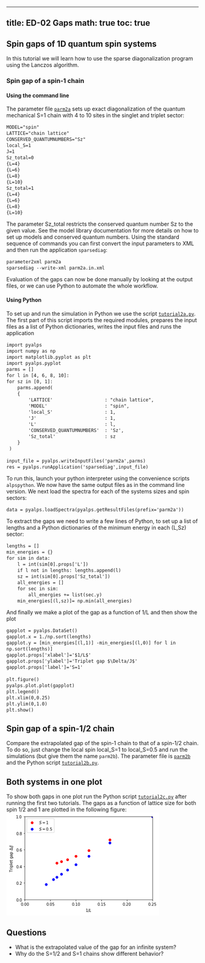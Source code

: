 
---
title: ED-02 Gaps
math: true
toc: true
---

## Spin gaps of 1D quantum spin systems

In this tutorial we will learn how to use the sparse diagonalization program using the Lanczos algorithm.

### Spin gap of a spin-1 chain

#### Using the command line
The parameter file [`parm2a`](https://github.com/ALPSim/ALPS/blob/master/tutorials/ed-02-gaps/parm2a) sets up exact diagonalization of the quantum mechanical S=1 chain with 4 to 10 sites in the singlet and triplet sector:

    MODEL="spin"
    LATTICE="chain lattice"
    CONSERVED_QUANTUMNUMBERS="Sz"
    local_S=1
    J=1
    Sz_total=0
    {L=4}
    {L=6}
    {L=8}
    {L=10}
    Sz_total=1
    {L=4}
    {L=6}
    {L=8}
    {L=10}
    
The parameter Sz_total restricts the conserved quantum number Sz to the given value. See the model library documentation for more details on how to set up models and conserved quantum numbers.
Using the standard sequence of commands you can first convert the input parameters to XML and then run the application `sparsediag`:

    parameter2xml parm2a
    sparsediag --write-xml parm2a.in.xml
    
Evaluation of the gaps can now be done manually by looking at the output files, or we can use Python to automate the whole workflow.

#### Using Python
To set up and run the simulation in Python we use the script [`tutorial2a.py`](https://github.com/ALPSim/ALPS/blob/master/tutorials/ed-02-gaps/tutorial2a.py). The first part of this script imports the required modules, prepares the input files as a list of Python dictionaries, writes the input files and runs the application

    import pyalps
    import numpy as np
    import matplotlib.pyplot as plt
    import pyalps.pyplot
    parms = []
    for l in [4, 6, 8, 10]:
    for sz in [0, 1]:
        parms.append(
        { 
            'LATTICE'                   : "chain lattice", 
            'MODEL'                     : "spin",
            'local_S'                   : 1,
            'J'                         : 1,
            'L'                         : l,
            'CONSERVED_QUANTUMNUMBERS'  : 'Sz',
            'Sz_total'                  : sz
        }
     )
     
    input_file = pyalps.writeInputFiles('parm2a',parms)
    res = pyalps.runApplication('sparsediag',input_file)
    
To run this, launch your python interpreter using the convenience scripts `alpspython`. We now have the same output files as in the command line version.
We next load the spectra for each of the systems sizes and spin sectors:

    data = pyalps.loadSpectra(pyalps.getResultFiles(prefix='parm2a'))
    
To extract the gaps we need to write a few lines of Python, to set up a list of lengths and a Python dictionaries of the minimum energy in each (L,Sz) sector:

    lengths = []
    min_energies = {}
    for sim in data:
        l = int(sim[0].props['L'])
        if l not in lengths: lengths.append(l)
        sz = int(sim[0].props['Sz_total'])
        all_energies = []
        for sec in sim:
            all_energies += list(sec.y)
        min_energies[(l,sz)]= np.min(all_energies)
 
And finally we make a plot of the gap as a function of 1/L and then show the plot
    
    gapplot = pyalps.DataSet()
    gapplot.x = 1./np.sort(lengths)
    gapplot.y = [min_energies[(l,1)] -min_energies[(l,0)] for l in np.sort(lengths)]  
    gapplot.props['xlabel']='$1/L$'
    gapplot.props['ylabel']='Triplet gap $\Delta/J$'
    gapplot.props['label']='S=1'

    plt.figure()
    pyalps.plot.plot(gapplot)
    plt.legend()
    plt.xlim(0,0.25)
    plt.ylim(0,1.0)
    plt.show()

## Spin gap of a spin-1/2 chain

Compare the extrapolated gap of the spin-1 chain to that of a spin-1/2 chain. To do so, just change the local spin local_S=1 to local_S=0.5 and run the simulations (but give them the name `parm2b`). The parameter file is [`parm2b`](https://github.com/ALPSim/ALPS/blob/master/tutorials/ed-02-gaps/parm2b) and the Python script [`tutorial2b.py`](https://github.com/ALPSim/ALPS/blob/master/tutorials/ed-02-gaps/tutorial2b.py).

## Both systems in one plot                                                     

To show both gaps in one plot run the Python script [`tutorial2c.py`](https://github.com/ALPSim/ALPS/blob/master/tutorials/ed-02-gaps/tutorial2c.py) after running the first two tutorials.
The gaps as a function of lattice size for both spin 1/2 and 1 are plotted in the following figure:
![](figs/spingaps.png)

## Questions

- What is the extrapolated value of the gap for an infinite system?
- Why do the S=1/2 and S=1 chains show different behavior?
